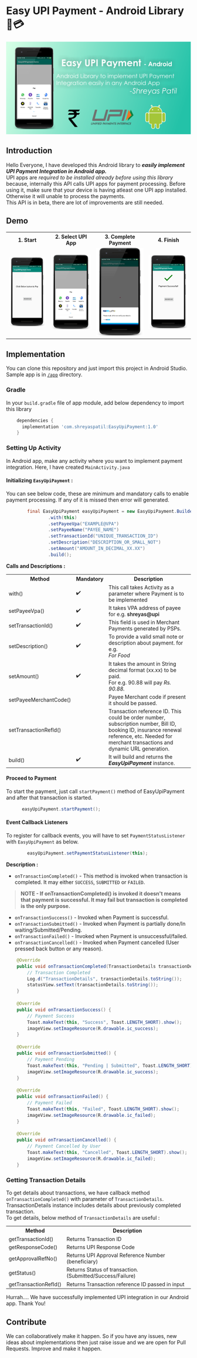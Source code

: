 # Easy UPI Payment - Android Library 📱💳

![](Screenshots-Demo/GitHub-SocialPreview.png)

## Introduction
Hello Everyone, I have developed this Android library to ***easily implement UPI Payment Integration in Android app.*** <br>
UPI apps are *required to be installed already before using this library* because, internally this API calls UPI apps for payment processing. Before using it, make sure that your device is having atleast one UPI app installed. Otherwise it will unable to process the payments. <br>
This API is in beta, there are lot of improvements are still needed.

## Demo 
<table style="width:100%">
  <tr>
    <th>1. Start</th>
    <th>2. Select UPI App</th> 
    <th>3. Complete Payment</th>
    <th>4. Finish</th>
  </tr>
  <tr>
    <td><img src="Screenshots-Demo/EasyUpiPay1.png"/></td>
    <td><img src="Screenshots-Demo/EasyUpiPay2.png"/></td> 
    <td><img src="Screenshots-Demo/EasyUpiPay3.png"/></td>
    <td><img src="Screenshots-Demo/EasyUpiPay4.png"/></td>
  </tr>
</table>

## Implementation
You can clone this repository and just import this project in Android Studio. Sample app is in [`/app`](/app) directory.

### Gradle
In your `build.gradle` file of app module, add below dependency to import this library

```gradle
    dependencies {
      implementation 'com.shreyaspatil:EasyUpiPayment:1.0'
    }
```

### Setting Up Activity
In Android app, make any activity where you want to implement payment integration. Here, I have created `MainActivity.java`

#### Initializing `EasyUpiPayment` :
You can see below code, these are minimum and mandatory calls to enable payment processing. If any of it is missed then error will generated.
```java
        final EasyUpiPayment easyUpiPayment = new EasyUpiPayment.Builder()
                .with(this)
                .setPayeeVpa("EXAMPLE@VPA")
                .setPayeeName("PAYEE_NAME")
                .setTransactionId("UNIQUE_TRANSACTION_ID")
                .setDescription("DESCRIPTION_OR_SMALL_NOT")
                .setAmount("AMOUNT_IN_DECIMAL_XX.XX")
                .build();
```
**Calls and Descriptions :**

<table>
  <tr>
    <th>Method</th>
    <th><span style="font-weight:bold">Mandatory</span></th>
    <th>Description</th>
  </tr>
  <tr>
    <td>with()</td>
    <td>✔️</td>
    <td>This call takes Activity as a parameter where Payment is to be implemented<br></td>
  </tr>
  <tr>
    <td>setPayeeVpa()</td>
    <td>✔️</td>
    <td>It takes VPA address of payee for e.g. <span style="font-weight:600">shreyas@upi</span></td>
  </tr>
  <tr>
    <td>setTransactionId()</td>
    <td>✔️</td>
    <td>This field is used in Merchant Payments generated by PSPs.</td>
  </tr>
  <tr>
    <td>setDescription()</td>
    <td>✔️</td>
    <td>To provide a valid small note or description about payment. for e.g. <br><span style="font-style:italic">For Food</span><br></td>
  </tr>
  <tr>
    <td>setAmount()</td>
    <td>✔️</td>
    <td>It takes the amount in String decimal format (xx.xx) to be paid. <br>For e.g. 90.88 will pay <span style="font-style:italic">Rs. 90.88.</span></td>
  </tr>
  <tr>
    <td>setPayeeMerchantCode()</td>
    <td></td>
    <td>Payee Merchant code if present it should be passed.</td>
  </tr>
  <tr>
    <td>setTransactionRefId()</td>
    <td></td>
    <td>Transaction reference ID. This could be order number, subscription number, Bill ID, booking ID, insurance renewal reference, etc. Needed for merchant transactions and dynamic URL generation.</td>
  </tr>
  <tr>
    <td>build()</td>
    <td>✔️</td>
    <td>It will build and returns the <span style="font-weight:bold;font-style:italic">EasyUpiPayment</span> instance.</td>
  </tr>
</table>

#### Proceed to Payment
To start the payment, just call `startPayment()` method of EasyUpiPayment and after that transaction is started.
```java
      easyUpiPayment.startPayment();
```

#### Event Callback Listeners
To register for callback events, you will have to set `PaymentStatusListener` with `EasyUpiPayment` as below.
```java
        easyUpiPayment.setPaymentStatusListener(this);
```
**Description :**

* `onTransactionCompleted()` - This method is invoked when transaction is completed. It may either `SUCCESS`, `SUBMITTED` or `FAILED`.
> **NOTE - If onTransactionCompleted() is invoked it doesn't means that payment is successful. It may fail but transaction is completed is the only purpose.**
* `onTransactionSuccess()` - Invoked when Payment is successful.
* `onTransactionSubmitted()` - Invoked when Payment is partially done/In waiting/Submitted/Pending.
* `onTransactionFailed()` - Invoked when Payment is unsuccessful/failed.
* `onTransactionCancelled()` - Invoked when Payment cancelled (User pressed back button or any reason).
```java
    @Override
    public void onTransactionCompleted(TransactionDetails transactionDetails) {
        // Transaction Completed
        Log.d("TransactionDetails", transactionDetails.toString());
        statusView.setText(transactionDetails.toString());
    }

    @Override
    public void onTransactionSuccess() {
        // Payment Success
        Toast.makeText(this, "Success", Toast.LENGTH_SHORT).show();
        imageView.setImageResource(R.drawable.ic_success);
    }

    @Override
    public void onTransactionSubmitted() {
        // Payment Pending
        Toast.makeText(this, "Pending | Submitted", Toast.LENGTH_SHORT).show();
        imageView.setImageResource(R.drawable.ic_success);
    }

    @Override
    public void onTransactionFailed() {
        // Payment Failed
        Toast.makeText(this, "Failed", Toast.LENGTH_SHORT).show();
        imageView.setImageResource(R.drawable.ic_failed);
    }

    @Override
    public void onTransactionCancelled() {
        // Payment Cancelled by User
        Toast.makeText(this, "Cancelled", Toast.LENGTH_SHORT).show();
        imageView.setImageResource(R.drawable.ic_failed);
    }
```

### Getting Transaction Details
To get details about transactions, we have callback method `onTransactionCompleted()` with parameter of `TransactionDetails`. TransactionDetails instance includes details about previously completed transaction.  <br>
To get details, below method of `TransactionDetails` are useful :

<table>
  <tr>
    <th>Method</th>
    <th>Description</th>
  </tr>
  <tr>
    <td>getTransactionId()</td>
    <td>Returns Transaction ID</td>
  </tr>
  <tr>
    <td>getResponseCode()</td>
    <td>Returns UPI Response Code</td>
  </tr>
  <tr>
    <td>getApprovalRefNo()</td>
    <td>Returns UPI Approval Reference Number (beneficiary)</td>
  </tr>
  <tr>
    <td>getStatus()</td>
    <td>Returns Status of transaction.<br>(Submitted/Success/Failure)<br></td>
  </tr>
  <tr>
    <td>getTransactionRefId()</td>
    <td>Returns Transaction reference ID passed in input</td>
  </tr>
</table>

Hurrah.... We have successfully implemented UPI integration in our Android app.
Thank You!

## Contribute
We can collaboratively make it happen. So if you have any issues, new ideas about implementations then just raise issue and we are open for Pull Requests. Improve and make it happen.
